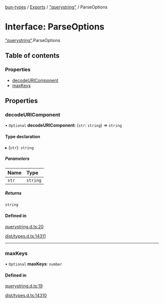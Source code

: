 [bun-types](https://github.com/oven-sh/bun-types/blob/master/api-docs/README.md) / [Exports](https://github.com/oven-sh/bun-types/blob/master/api-docs/modules.md) / ["querystring"](https://github.com/oven-sh/bun-types/blob/master/api-docs/modules/querystring_.md) / ParseOptions

# Interface: ParseOptions

["querystring"](https://github.com/oven-sh/bun-types/blob/master/api-docs/modules/querystring_.md).ParseOptions

## Table of contents

### Properties

- [decodeURIComponent](https://github.com/oven-sh/bun-types/blob/master/api-docs/interfaces/querystring_.ParseOptions.md#decodeuricomponent)
- [maxKeys](https://github.com/oven-sh/bun-types/blob/master/api-docs/interfaces/querystring_.ParseOptions.md#maxkeys)

## Properties

### decodeURIComponent

• `Optional` **decodeURIComponent**: (`str`: `string`) => `string`

#### Type declaration

▸ (`str`): `string`

##### Parameters

| Name | Type |
| :------ | :------ |
| `str` | `string` |

##### Returns

`string`

#### Defined in

[querystring.d.ts:20](https://github.com/valgaze/bun-types/blob/6f8dbf8/querystring.d.ts#L20)

[dist/types.d.ts:14311](https://github.com/valgaze/bun-types/blob/6f8dbf8/dist/types.d.ts#L14311)

___

### maxKeys

• `Optional` **maxKeys**: `number`

#### Defined in

[querystring.d.ts:19](https://github.com/valgaze/bun-types/blob/6f8dbf8/querystring.d.ts#L19)

[dist/types.d.ts:14310](https://github.com/valgaze/bun-types/blob/6f8dbf8/dist/types.d.ts#L14310)
